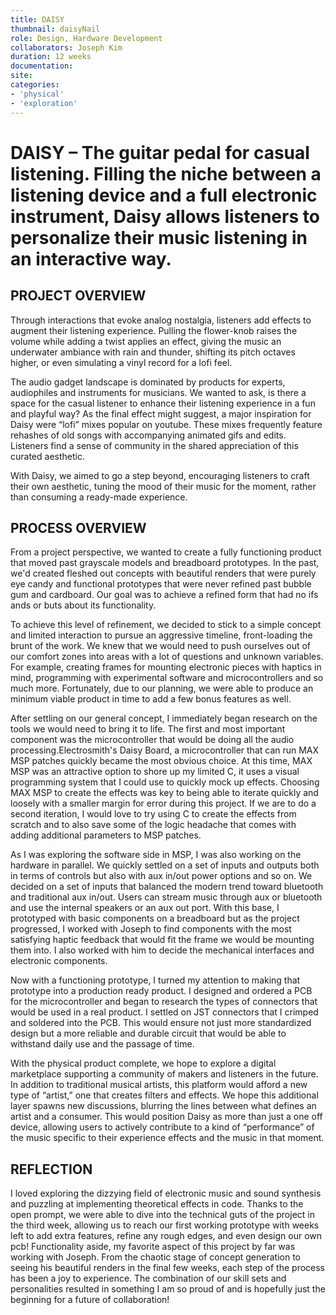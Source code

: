 ```yaml
---
title: DAISY
thumbnail: daisyNail
role: Design, Hardware Development
collaborators: Joseph Kim
duration: 12 weeks
documentation:
site:
categories:
- 'physical'
- 'exploration'
---
```


<script>
    import ImageGrid from '$lib/components/article/ImageGrid.svelte'
    import HeroImage from '$lib/components/article/HeroImage.svelte'
    import YoutubeEmbed from '$lib/components/article/YoutubeEmbed.svelte'

    const p = 'daisy/'
    const product = [p + 'gal1', p + 'gal2', p + 'gal3', p + 'gal4', p + 'gal5', p + 'gal6']
    const process = [p + 'construction', p + 'logo', p + 'pcb', p + 'render']

    const hero = p + 'interaction'
    const footer = p + 'hero2'

    const demo = "mW48x7GRV78"
    const render = "UxG64x8rIbk"
</script>

# DAISY – The guitar pedal for casual listening. Filling the niche between a listening device and a full electronic instrument, Daisy allows listeners to personalize their music listening in an interactive way.

<YoutubeEmbed url={demo} />

## PROJECT OVERVIEW

Through interactions that evoke analog nostalgia, listeners add effects to augment their listening experience. Pulling the flower-knob raises the volume while adding a twist applies an effect, giving the music an underwater ambiance with rain and thunder, shifting its pitch octaves higher, or even simulating a vinyl record for a lofi feel.

The audio gadget landscape is dominated by products for experts, audiophiles and instruments for musicians. We wanted to ask, is there a space for the casual listener to enhance their listening experience in a fun and playful way? As the final effect might suggest, a major inspiration for Daisy were “lofi” mixes popular on youtube. These mixes frequently feature rehashes of old songs with accompanying animated gifs and edits. Listeners find a sense of community in the shared appreciation of this curated aesthetic.

With Daisy, we aimed to go a step beyond, encouraging listeners to craft their own aesthetic, tuning the mood of their music for the moment, rather than consuming a ready-made experience.

<HeroImage link={hero} description="Daisy in Context" />

## PROCESS OVERVIEW

From a project perspective, we wanted to create a fully functioning product that moved past grayscale models and breadboard prototypes. In the past, we'd created fleshed out concepts with beautiful renders that were purely eye candy and functional prototypes that were never refined past bubble gum and cardboard. Our goal was to achieve a refined form that had no ifs ands or buts about its functionality.

<ImageGrid links={product} description="Daisy Product Photos" />

To achieve this level of refinement, we decided to stick to a simple concept and limited interaction to pursue an aggressive timeline, front-loading the brunt of the work. We knew that we would need to push ourselves out of our comfort zones into areas with a lot of questions and unknown variables. For example, creating frames for mounting electronic pieces with haptics in mind, programming with experimental software and microcontrollers and so much more. Fortunately, due to our planning, we were able to produce an minimum viable product in time to add a few bonus features as well.

<ImageGrid links={process} description="Renders, Branding, and Transparent Views" />

After settling on our general concept, I immediately began research on the tools we would need to bring it to life. The first and most important component was the microcontroller that would be doing all the audio processing.Electrosmith's Daisy Board, a microcontroller that can run MAX MSP patches quickly became the most obvious choice. At this time, MAX MSP was an attractive option to shore up my limited C, it uses a visual programming system that I could use to quickly mock up effects. Choosing MAX MSP to create the effects was key to being able to iterate quickly and loosely with a smaller margin for error during this project. If we are to do a second iteration, I would love to try using C to create the effects from scratch and to also save some of the logic headache that comes with adding additional parameters to MSP patches.

<YoutubeEmbed url={render} />

As I was exploring the software side in MSP, I was also working on the hardware in parallel. We quickly settled on a set of inputs and outputs both in terms of controls but also with aux in/out power options and so on. We decided on a set of inputs that balanced the modern trend toward bluetooth and traditional aux in/out. Users can stream music through aux or bluetooth and use the internal speakers or an aux out port. With this base, I prototyped with basic components on a breadboard but as the project progressed, I worked with Joseph to find components with the most satisfying haptic feedback that would fit the frame we would be mounting them into. I also worked with him to decide the mechanical interfaces and electronic components.

Now with a functioning prototype, I turned my attention to making that prototype into a production ready product. I designed and ordered a PCB for the microcontroller and began to research the types of connectors that would be used in a real product. I settled on JST connectors that I crimped and soldered into the PCB. This would ensure not just more standardized design but a more reliable and durable circuit that would be able to withstand daily use and the passage of time.

With the physical product complete, we hope to explore a digital marketplace supporting a community of makers and listeners in the future. In addition to traditional musical artists, this platform would afford a new type of “artist,” one that creates filters and effects. We hope this additional layer spawns new discussions, blurring the lines between what defines an artist and a consumer. This would position Daisy as more than just a one off device, allowing users to actively contribute to a kind of “performance” of the music specific to their experience effects and the music in that moment.

<HeroImage link={footer} description="Daisy on a home console" />

## REFLECTION

I loved exploring the dizzying field of electronic music and sound synthesis and puzzling at implementing theoretical effects in code. Thanks to the open prompt, we were able to dive into the technical guts of the project in the third week, allowing us to reach our first working prototype with weeks left to add extra features, refine any rough edges, and even design our own pcb! Functionality aside, my favorite aspect of this project by far was working with Joseph. From the chaotic stage of concept generation to seeing his beautiful renders in the final few weeks, each step of the process has been a joy to experience. The combination of our skill sets and personalities resulted in something I am so proud of and is hopefully just the beginning for a future of collaboration!